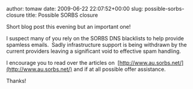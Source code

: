author: tomaw
date: 2009-06-22 22:07:52+00:00
slug: possible-sorbs-closure
title: Possible SORBS closure

Short blog post this evening but an important one!

I suspect many of you rely on the SORBS DNS blacklists to help provide spamless emails.  Sadly infrastructure support is being withdrawn by the current providers leaving a significant void to effective spam handling.

I encourage you to read over the articles on  [http://www.au.sorbs.net/](http://www.au.sorbs.net/) and if at all possible offer assistance.

Thanks!

